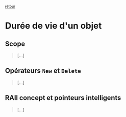 <p><sup><a href="readme.md">retour</a></sup></p>

# Durée de vie d'un objet

## Scope

> [...]

## Opérateurs `New` et `Delete`

> [...]

## RAII concept et pointeurs intelligents

> [...]
